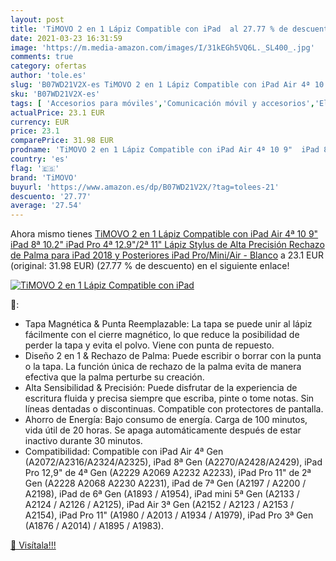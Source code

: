 ```yaml
---
layout: post
title: 'TiMOVO 2 en 1 Lápiz Compatible con iPad  al 27.77 % de descuento'
date: 2021-03-23 16:31:59
image: 'https://m.media-amazon.com/images/I/31kEGh5VQ6L._SL400_.jpg'
comments: true
category: ofertas
author: 'tole.es'
slug: 'B07WD21V2X-es TiMOVO 2 en 1 Lápiz Compatible con iPad Air 4ª 10 9" iPad...'
sku: 'B07WD21V2X-es'
tags: [ 'Accesorios para móviles','Comunicación móvil y accesorios','Electrónica','Punteros para móviles','ipad','timovo', ]
actualPrice: 23.1 EUR
currency: EUR
price: 23.1
comparePrice: 31.98 EUR
prodname: 'TiMOVO 2 en 1 Lápiz Compatible con iPad Air 4ª 10 9"  iPad 8ª 10.2"  iPad Pro 4ª 12.9"/2ª 11"  Lápiz Stylus de Alta Precisión Rechazo de Palma para iPad 2018 y Posteriores  iPad Pro/Mini/Air - Blanco'
country: 'es'
flag: '🇪🇸'
brand: 'TiMOVO'
buyurl: 'https://www.amazon.es/dp/B07WD21V2X/?tag=tolees-21'
descuento: '27.77'
average: '27.54'
---
```


Ahora mismo tienes [TiMOVO 2 en 1 Lápiz Compatible con iPad Air 4ª 10 9"  iPad 8ª 10.2"  iPad Pro 4ª 12.9"/2ª 11"  Lápiz Stylus de Alta Precisión Rechazo de Palma para iPad 2018 y Posteriores  iPad Pro/Mini/Air - Blanco](https://www.amazon.es/dp/B07WD21V2X/?tag=tolees-21) a 23.1 EUR (original: 31.98 EUR) (27.77 %  de descuento) en el siguiente enlace!

[![TiMOVO 2 en 1 Lápiz Compatible con iPad ](https://m.media-amazon.com/images/I/31kEGh5VQ6L._SL400_.jpg)](https://www.amazon.es/dp/B07WD21V2X/?tag=tolees-21)

🔎:

- Tapa Magnética & Punta Reemplazable: La tapa se puede unir al lápiz fácilmente con el cierre magnético, lo que reduce la posibilidad de perder la tapa y evita el polvo. Viene con punta de repuesto.
- Diseño 2 en 1 & Rechazo de Palma: Puede escribir o borrar con la punta o la tapa. La función única de rechazo de la palma evita de manera efectiva que la palma perturbe su creación.
- Alta Sensibilidad & Precisión: Puede disfrutar de la experiencia de escritura fluida y precisa siempre que escriba, pinte o tome notas. Sin líneas dentadas o discontinuas. Compatible con protectores de pantalla.
- Ahorro de Energía: Bajo consumo de energía. Carga de 100 minutos, vida útil de 20 horas. Se apaga automáticamente después de estar inactivo durante 30 minutos.
- Compatibilidad: Compatible con iPad Air 4ª Gen (A2072/A2316/A2324/A2325), iPad 8ª Gen (A2270/A2428/A2429), iPad Pro 12,9" de 4ª Gen (A2229 A2069 A2232 A2233), iPad Pro 11" de 2ª Gen (A2228 A2068 A2230 A2231), iPad de 7ª Gen (A2197 / A2200 / A2198), iPad de 6ª Gen (A1893 / A1954), iPad mini 5ª Gen (A2133 / A2124 / A2126 / A2125), iPad Air 3ª Gen (A2152 / A2123 / A2153 / A2154), iPad Pro 11" (A1980 / A2013 / A1934 / A1979), iPad Pro 3ª Gen (A1876 / A2014) / A1895 / A1983).

[🛒 Visítala!!!](https://www.amazon.es/dp/B07WD21V2X/?tag=tolees-21)
